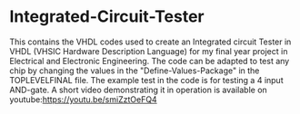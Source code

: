 # Integrated-Circuit-Tester
This contains the VHDL codes used to create an Integrated circuit Tester in VHDL (VHSIC Hardware Description Language) for my final year project in Electrical and Electronic Engineering. 
The code can be adapted to test any chip by changing the values in the "Define-Values-Package" in the TOPLEVELFINAL file. The example test in the code is for testing a 4 input AND-gate. A short video demonstrating it in operation is available on youtube:https://youtu.be/smiZztOeFQ4
